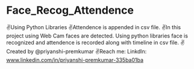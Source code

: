 # Face_Recog_Attendence
✌️Using Python Libraries
✌️Attendence is appended in csv file.
✌️In this project using Web Cam faces are detected. Using python libraries face is recognized and attendence is recorded along with timeline in csv file.
✌️Created by @priyanshi-premkumar
✌️Reach me: Linkdln: www.linkedin.com/in/priyanshi-premkumar-335ba01ba
